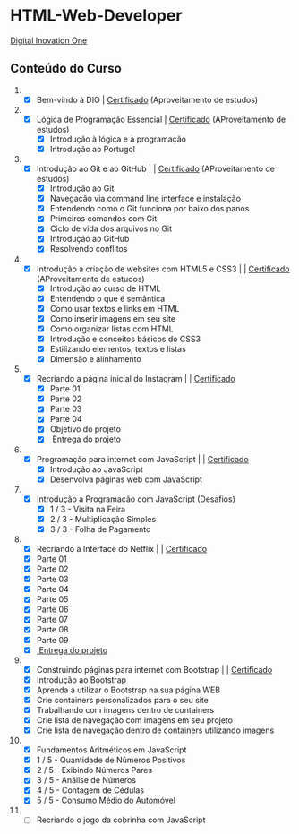 # HTML-Web-Developer

<a href="https://web.digitalinnovation.one/track/html-web-developer?tab=path">Digital Inovation One</a>

## Conteúdo do Curso
  
1. - [x] Bem-vindo à DIO | <a href="https://certificates.digitalinnovation.one/FC383395">Certificado</a> (Aproveitamento de estudos)
2. - [x] Lógica de Programação Essencial | <a href="https://certificates.digitalinnovation.one/E652CC53">Certificado</a> (AProveitamento de estudos)
     - [x] Introdução à lógica e à programação
     - [x] Introdução ao Portugol
3. - [x] Introdução ao Git e ao GitHub | | <a href="https://certificates.digitalinnovation.one/FDDB10F1">Certificado</a> (AProveitamento de estudos)
     - [x] Introdução ao Git
     - [x] Navegação via command line interface e instalação
     - [x] Entendendo como o Git funciona por baixo dos panos
     - [x] Primeiros comandos com Git
     - [x] Ciclo de vida dos arquivos no Git
     - [x] Introdução ao GitHub
     - [x] Resolvendo conflitos
4. - [x] Introdução a criação de websites com HTML5 e CSS3 | | <a href="https://certificates.digitalinnovation.one/31BC49E0">Certificado</a> (AProveitamento de estudos)
     - [x] Introdução ao curso de HTML
     - [x]  Entendendo o que é semântica
     - [x]  Como usar textos e links em HTML
     - [x]  Como inserir imagens em seu site
     - [x]  Como organizar listas com HTML
     - [x]  Introdução e conceitos básicos do CSS3
     - [x]  Estilizando elementos, textos e listas
     - [x]  Dimensão e alinhamento
5. - [x] Recriando a página inicial do Instagram | | <a href="https://certificates.digitalinnovation.one/F23C996B"> Certificado </a> 
     - [x] Parte 01
     - [x] Parte 02
     - [x] Parte 03
     - [x] Parte 04
     - [x] Objetivo do projeto
     - [x] <a href="https://github.com/marcossouz/HTML-Web-Developer/tree/main/instagram"> Entrega do projeto </a>
6. - [x] Programação para internet com JavaScript | | <a href="https://certificates.digitalinnovation.one/B5378D82"> Certificado </a> 
     - [x] Introdução ao JavaScript
     - [x] Desenvolva páginas web com JavaScript
9. - [x] Introdução a Programação com JavaScript (Desafios)
     - [x] 1 / 3 - Visita na Feira
     - [x] 2 / 3 - Multiplicação Simples
     - [x] 3 / 3 - Folha de Pagamento
11. - [x] Recriando a Interface do Netflix | | <a href="https://certificates.digitalinnovation.one/BD258302"> Certificado </a> 
     - [x] Parte 01
     - [x] Parte 02
     - [x] Parte 03
     - [x] Parte 04
     - [x] Parte 05
     - [x] Parte 06
     - [x] Parte 07
     - [x] Parte 08
     - [x] Parte 09
     - [x] <a href="https://github.com/marcossouz/HTML-Web-Developer/tree/main/netflix-clone"> Entrega do projeto </a>
12. - [x] Construindo páginas para internet com Bootstrap | | <a href="https://certificates.digitalinnovation.one/C76A589D"> Certificado </a> 
     - [x] Introdução ao Bootstrap
     - [x] Aprenda a utilizar o Bootstrap na sua página WEB
     - [x] Crie containers personalizados para o seu site
     - [x] Trabalhando com imagens dentro de containers
     - [x] Crie lista de navegação com imagens em seu projeto
     - [x] Crie lista de navegação dentro de containers utilizando imagens
14. - [x] Fundamentos Aritméticos em JavaScript
     - [x] 1 / 5 - Quantidade de Números Positivos
     - [x] 2 / 5 - Exibindo Números Pares
     - [x] 3 / 5 - Análise de Números
     - [x] 4 / 5 - Contagem de Cédulas
     - [x] 5 / 5 - Consumo Médio do Automóvel
16. - [ ] Recriando o jogo da cobrinha com JavaScript
